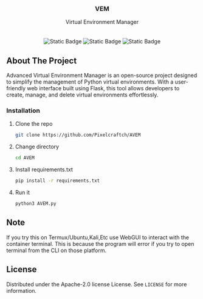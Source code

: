 <a id="readme-top"></a>

<!-- PROJECT LOGO -->
<br />
<div align="center">
  <a href="https://github.com/Pixelcraftch/AVEM">
  </a>

  <h3 align="center">VEM</h3>

  <p align="center">
    Virtual Environment Manager
    <br />
    <br />
    <br>
    <img alt="Static Badge" src="https://img.shields.io/badge/Made_with-Python-blue"> <img alt="Static Badge" src="https://img.shields.io/badge/Status-Beta-orange"> <img alt="Static Badge" src="https://img.shields.io/badge/Made in-Indonesia-red"> 

  </p>
</div>

<!-- ABOUT THE PROJECT -->
## About The Project

Advanced Virtual Environment Manager is an open-source project designed to simplify the management of Python virtual environments. With a user-friendly web interface built using Flask,
this tool allows developers to create, manage, and delete virtual environments effortlessly.

### Installation

1. Clone the repo
   ```sh
   git clone https://github.com/Pixelcraftch/AVEM
   ```
2. Change directory
   ```sh
   cd AVEM
   ```
4. Install requirements.txt
   ```sh
   pip install -r requirements.txt
   ```
5. Run it
   ```sh
   python3 AVEM.py
   ```

## Note 

If you try this on Termux/Ubuntu,Kali,Etc use WebGUI to interact with the container terminal. This is because the program will error if you try to open terminal from the CLI on those platform.

<!-- LICENSE -->
## License

Distributed under the Apache-2.0 license License. See `LICENSE` for more information.
